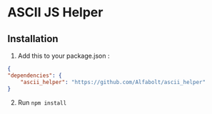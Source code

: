 # ASCII JS Helper

## Installation

1. Add this to your package.json
   :

```json
{
"dependencies": {
    "ascii_helper": "https://github.com/Alfabolt/ascii_helper"
}
```

2. Run `npm install`
